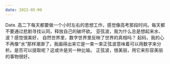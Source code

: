```yaml
---
date: 2022-05-09
---
```


Date. 高二下每天都要做一个小时左右的思想工作，感觉像高考那段时间。每天都不要通过悲剧寻找认同，释放自己的破坏欲。
亚弦波，我为什么总是想起来水、波？感觉很美好，
自然世界里，数字世界里反映了世界的真相吗？
起码，我的心不再像“水”那样潮渺了，我画得出来它是一束一束正弦波意味着可以用数字来分析。是否可以提取呢？这或许是另一种比喻。
正弦波，很美丽，用它来形容美丽的事物很好。
